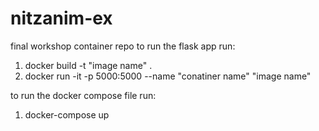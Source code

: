 # nitzanim-ex
final workshop container repo
to run the flask app run: 
1. docker build -t "image name" .
2. docker run -it -p 5000:5000 --name "conatiner name" "image name"

to run the docker compose file run:
1. docker-compose up
